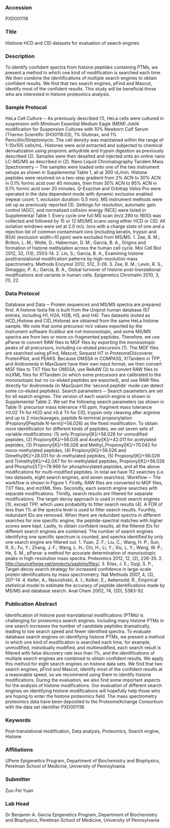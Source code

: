 ### Accession
PXD001118

### Title
Histione HCD and CID datasets for evaluation of search engines

### Description
To identify confident spectra from histone peptides containing PTMs, we present a method in which one kind of modification is searched each time. We then combine the identifications of multiple search engines to obtain confident results. We find that two search engines, pFind and Mascot, identify most of the confident results. This study will be beneficial those who are interested in histone proteomics analysis.

### Sample Protocol
HeLa Cell Culture ─ As previously described (1), HeLa cells were cultured in suspension with Minimum Essential Medium Eagle (MEM) Joklik modification for Suspension Cultures with 10% Newborn Calf Serum (Thermo Scientific SH30118.03), 1% Glutmax, and 1% Penicillin/Streptomycin. The cell density was maintained within the range of 1-10x105 cells/mL. Histones were acid extracted and subjected to chemical derivatization using propionic anhydride and trypsin digestion as previously described (2). Samples were then desalted and injected onto an online nano LC-MS/MS as described in (2).  Nano Liquid Chromatography Tandem Mass Spectrometry ─ The samples were loaded onto one of the two instrument setups as shown in Supplemental Table 1, all at 300 nL/min. Histone peptides were resolved on a two-step gradient from 2% ACN to 30% ACN in 0.1% formic acid over 40 minutes, then from 30% ACN to 95% ACN in 0.1% formic acid over 20 minutes. Q-Exactive and Orbitrap Velos Pro were operated in the data dependent mode with dynamic exclusion enabled (repeat count: 1, exclusion duration: 0.5 min). MS instrument methods were set up as previously reported (3). Settings for resolution, automatic gain control (AGC), and normalized collision energy (NCE) were listed in Supplemental Table 1. Every cycle one full MS scan (m/z 290 to 1600) was collected and followed by 15 or 12 MS/MS scans using either HCD or CID. All isolation windows were set at 2.0 m/z. Ions with a charge state of one and a rejection list of common contaminant ions (including keratin, trypsin and BSA) (exclusion width=10 ppm) were excluded from MS/MS.    1. Zee, B. M.; Britton, L. M.; Wolle, D.; Haberman, D. M.; Garcia, B. A., Origins and formation of histone methylation across the human cell cycle. Mol Cell Biol 2012, 32, (13), 2503-14.    2. Lin, S.; Garcia, B. A., Examining histone posttranslational modification patterns by high-resolution mass spectrometry. Methods Enzymol 2012, 512, 3-28.    3. Zee, B. M.; Levin, R. S.; Dimaggio, P. A.; Garcia, B. A., Global turnover of histone post-translational modifications and variants in human cells. Epigenetics Chromatin 2010, 3, (1), 22.

### Data Protocol
Database and Data ─ Protein sequences and MS/MS spectra are prepared first. A histone fasta file is built from the Uniprot human database (57 entries, including H1, H2A, H2B, H3, and H4). Two datasets (noted as HCD_Histone and CID_Histone) are obtained from the same HeLa histone sample. We note that some precursor m/z values exported by the instrument software Xcalibur are not monoisotopic, and some MS/MS spectra are from two or more co-fragmented peptides. Therefore, we use pParse to convert RAW files to MGF files by exporting the monoisotopic peaks of all precursors, including co-eluted precursors (1). The MGF files are searched using pFind, Mascot, Sequest HT in ProteomeDiscoverer, ProteinPilot, and PEAKS. Because OMSSA in COMPASS, X!Tandem in TPP, and Andromeda in MaxQuant have their own input format, we then convert MGF files to TXT files for OMSSA, use ReAdW (2) to convert RAW files to mzXML files for X!Tandem (in which some precursors are calibrated to the monoisotopic but no co-eluted peptides are exported), and use RAW files directly for Andromeda (in MaxQuant the ‘second peptide’ mode can detect some co-eluted peptides).  Search parameters ─ Search parameters are set for all search engines. The version of each search engine is shown in Supplemental Table 2. We set the following search parameters (as shown in Table 1): precursor mass tolerance ±10 ppm, fragment mass tolerance ±0.02 Th for HCD and ±0.4 Th for CID, trypsin only cleaving after arginine and up to 2 miscleavages, peptide N-terminal propionylation (Propionyl[Peptide N-term]/+56.026) as the fixed modification. To obtain more identification for different kinds of peptides, we set seven sets of variable modifications: (1) only Propionyl[K]/+56.026 for unmodified peptides, (2) Propionyl[K]/+56.026 and Acetyl[K]/+42.011 for acetylated peptides, (3) Propionyl[K]/+56.026 and Methyl_Propionyl[K]/+70.042 for mono-methylated peptides, (4) Propionyl[K]/+56.026 and Dimethyl[K]/+28.031 for di-methylated peptides, (5) Propionyl[K]/+56.026 and Trimethyl[K]/+42.047 for tri-methylated peptides, Propionyl[K]/+56.026 and Phospho[ST]/+79.966 for phosphorylated peptides, and all the above modifications for multi-modified peptides. In total we have 112 searches (i.e. two datasets, eight search engines, and seven searches).  Workflow ─ The workflow is shown in Figure 1. Firstly, RAW files are converted to MGF files, TXT files, and mzXML files. Secondly, each search engine searches with separate modifications. Thirdly, search results are filtered for separate modifications. The target-decoy approach is used in most search engines (3), except TPP, which uses probability to filter search results (4). A FDR of less than 1% at the spectra level is used to filter search results. Fourthly, redundant IDs are removed. When there are redundant spectra in different searches for one specific engine, the peptide-spectral matches with higher scores were kept. Lastly, to obtain confident results, all the filtered IDs for different search engines are combined. The number of search engines identifying one specific spectrum is counted, and spectra identified by only one search engine are filtered out.    1. Yuan, Z. F.; Liu, C.; Wang, H. P.; Sun, R. X.; Fu, Y.; Zhang, J. F.; Wang, L. H.; Chi, H.; Li, Y.; Xiu, L. Y.; Wang, W. P.; He, S. M., pParse: a method for accurate determination of monoisotopic peaks in high-resolution mass spectra. Proteomics 2012, 12, (2), 226-35.    2. http://sourceforge.net/projects/sashimi/files/.    3. Elias, J. E.; Gygi, S. P., Target-decoy search strategy for increased confidence in large-scale protein identifications by mass spectrometry. Nat Methods 2007, 4, (3), 207-14.    4. Keller, A.; Nesvizhskii, A. I.; Kolker, E.; Aebersold, R., Empirical statistical model to estimate the accuracy of peptide identifications made by MS/MS and database search. Anal Chem 2002, 74, (20), 5383-92.

### Publication Abstract
Identification of histone post-translational modifications (PTMs) is challenging for proteomics search engines. Including many histone PTMs in one search increases the number of candidate peptides dramatically, leading to low search speed and fewer identified spectra. To evaluate database search engines on identifying histone PTMs, we present a method in which one kind of modification is searched each time, for example, unmodified, individually modified, and multimodified, each search result is filtered with false discovery rate less than 1%, and the identifications of multiple search engines are combined to obtain confident results. We apply this method for eight search engines on histone data sets. We find that two search engines, pFind and Mascot, identify most of the confident results at a reasonable speed, so we recommend using them to identify histone modifications. During the evaluation, we also find some important aspects for the analysis of histone modifications. Our evaluation of different search engines on identifying histone modifications will hopefully help those who are hoping to enter the histone proteomics field. The mass spectrometry proteomics data have been deposited to the ProteomeXchange Consortium with the data set identifier PXD001118.

### Keywords
Post-translational modification, Data analysis, Proteomics, Search engine, Histone

### Affiliations
UPenn
Epigenetics Program, Department of Biochemistry and Biophysics, Perelman School of Medicine, University of Pennsylvania

### Submitter
Zuo-Fei Yuan

### Lab Head
Dr Benjamin A. Garcia
Epigenetics Program, Department of Biochemistry and Biophysics, Perelman School of Medicine, University of Pennsylvania


